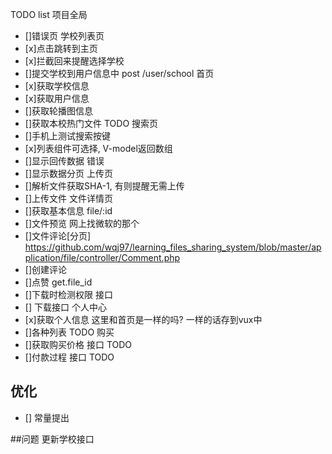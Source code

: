 TODO list
项目全局
- []错误页
学校列表页
- [x]点击跳转到主页
- [x]拦截回来提醒选择学校
- []提交学校到用户信息中    post /user/school
首页
- [x]获取学校信息
- [x]获取用户信息
- []获取轮播图信息
- []获取本校热门文件    TODO
搜索页
- []手机上测试搜索按键
- [x]列表组件可选择, V-model返回数组
- []显示回传数据    错误
- []显示数据分页
上传页
- []解析文件获取SHA-1, 有则提醒无需上传
- []上传文件
文件详情页
- []获取基本信息     file/:id
- []文件预览        网上找微软的那个
- []文件评论[分页]       https://github.com/wqj97/learning_files_sharing_system/blob/master/application/file/controller/Comment.php
- []创建评论
- []点赞            get.file_id
- []下载时检测权限     接口
- [] 下载接口
个人中心
- [x]获取个人信息 这里和首页是一样的吗? 一样的话存到vux中
- []各种列表  TODO
购买
- []获取购买价格  接口  TODO
- []付款过程      接口  TODO
## 优化
- [] 常量提出

##问题
更新学校接口
